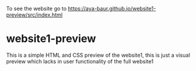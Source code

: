 To see the website go to https://aya-baur.github.io/website1-preview/src/index.html

# website1-preview
This is a simple HTML and CSS preview of the website1, this is just a visual preview which lacks in user functionality of the full website1 
